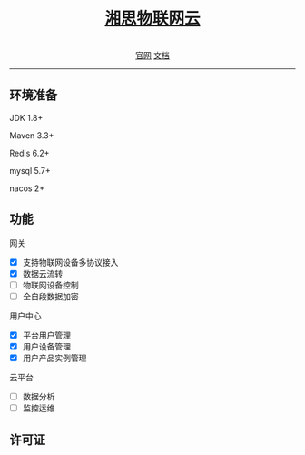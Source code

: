 <p align="center">
    <a href="https://github.com/sine2cr/zxsIotCloud" target="_blank" rel="noopener noreferrer">
        <h1 style="text-align: center">湘思物联网云</h1>
    </a>
</p>

<p align="center">
<br />
<a href="#">官网</a>
<a href="https://github.com/sine2cr/zxsIotCloud/tree/master/doc">文档</a>
</p>

------------------------------

## 环境准备
JDK 1.8+

Maven 3.3+

Redis 6.2+

mysql 5.7+

nacos 2+

## 功能

网关
- [x] 支持物联网设备多协议接入
- [x] 数据云流转
- [ ] 物联网设备控制
- [ ] 全自段数据加密

用户中心
- [x] 平台用户管理
- [x] 用户设备管理
- [x] 用户产品实例管理

云平台
- [ ] 数据分析
- [ ] 监控运维

## 许可证
